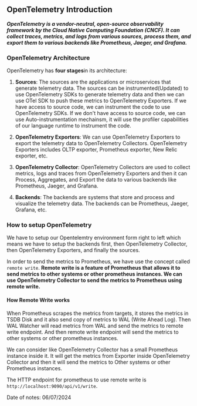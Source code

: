 ## OpenTelemetry Introduction

***OpenTelemetry is a vendor-neutral, open-source observability framework by the Cloud Native Computing Foundation (CNCF). It can collect traces, metrics, and logs from various sources, process them, and export them to various backends like Prometheus, Jaeger, and Grafana.***

### OpenTelemetry Architecture

OpenTelemetry has **four stages**in its architecture:

1. **Sources**: The sources are the applications or microservices that generate telemetry data. The sources can be instrumented(Updated) to use OpenTelemetry SDKs to generate telemetry data and then we can use OTel SDK to push these metrics to OpenTelemetry Exporters. If we have access to source code, we can instrument the code to use OpenTelemetry SDKs. If we don't have access to source code, we can use Auto-instrumentation mechainsm, it will use the profiler capabilities of our language runtime to instrument the code.

2. **OpenTelemetry Exporters**: We can use OpenTelemetry Exporters to export the telemetry data to OpenTelemetry Collectors. OpenTelemetry Exporters includes OLTP exporter, Prometheus exporter, New Relic exporter, etc.

3. **OpenTelemetry Collector**: OpenTelemetry Collectors are used to collect metrics, logs and traces from OpenTelemetry Exporters and then it can Process, Aggregates, and Export the data to various backends like Prometheus, Jaeger, and Grafana.

4. **Backends**: The backends are systems that store and process and visualize the telemetry data. The backends can be Prometheus, Jaeger, Grafana, etc.


### How to setup OpenTelemetry 

We have to setup our Opentelemtry environment form right to left which means we have to setup the backends first, then OpenTelemetry Collector, then OpenTelemetry Exporters, and finally the sources.<br>

In order to send the metrics to Prometheus, we have use the concept called `remote write`. **Remote write is a feature of Prometheus that allows it to send metrics to other systems or other prometheus instances. We can use OpenTelemetry Collector to send the metrics to Prometheus using remote write.**

#### How Remote Write works

When Prometheus scrapes the metrics from targets, it stores the metrics in TSDB Disk and it also send copy of metrics to WAL (Write Ahead Log). Then WAL Watcher will read metrics from WAL and send the metrics to remote write endpoint. And then remote write endpoint will send the metrics to other systems or other prometheus instances.<br>

We can consider like OpenTelemetry Collector has a small Prometheus instance inside it. It will get the metrics from Exporter inside OpenTelemetry Collector and then it will send the metrics to Other systems or other Prometheus instances.<br>

The HTTP endpoint for prometheus to use remote write is `http://localhost:9090/api/v1/write`.

Date of notes: 06/07/2024